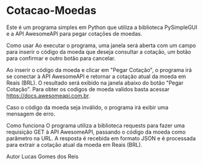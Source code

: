 # Cotacao-Moedas
Este é um programa simples em Python que utiliza a biblioteca PySimpleGUI e a API AwesomeAPI para pegar cotações de moedas.

Como usar
Ao executar o programa, uma janela será aberta com um campo para inserir o código da moeda que deseja consultar a cotação, um botão para confirmar e outro botão para cancelar.

Ao inserir o código da moeda e clicar em "Pegar Cotação", o programa irá se conectar à API AwesomeAPI e retornar a cotação atual da moeda em Reais (BRL). O resultado será exibido na janela abaixo do botão "Pegar Cotação". 
Para obter os codigos de moeda validos basta acessar https://docs.awesomeapi.com.br.

Caso o código da moeda seja inválido, o programa irá exibir uma mensagem de erro.

Como funciona
O programa utiliza a biblioteca requests para fazer uma requisição GET à API AwesomeAPI, passando o código da moeda como parâmetro na URL. A resposta é recebida em formato JSON e é processada para extrair a cotação atual da moeda em Reais (BRL).



Autor
Lucas Gomes dos Reis
